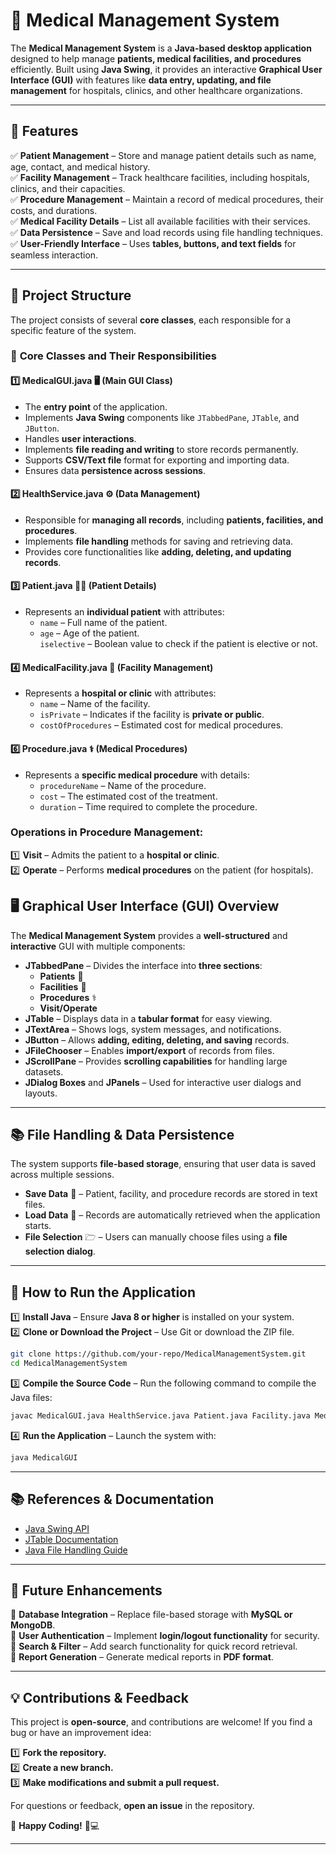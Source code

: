 # 🏥 **Medical Management System**  

The **Medical Management System** is a **Java-based desktop application** designed to help manage **patients, medical facilities, and procedures** efficiently. Built using **Java Swing**, it provides an interactive **Graphical User Interface (GUI)** with features like **data entry, updating, and file management** for hospitals, clinics, and other healthcare organizations.  

---

## 🚀 **Features**  

✅ **Patient Management** – Store and manage patient details such as name, age, contact, and medical history.  
✅ **Facility Management** – Track healthcare facilities, including hospitals, clinics, and their capacities.  
✅ **Procedure Management** – Maintain a record of medical procedures, their costs, and durations.  
✅ **Medical Facility Details** – List all available facilities with their services.  
✅ **Data Persistence** – Save and load records using file handling techniques.  
✅ **User-Friendly Interface** – Uses **tables, buttons, and text fields** for seamless interaction.  

---

## 🏡 **Project Structure**  

The project consists of several **core classes**, each responsible for a specific feature of the system.  

### 🔹 **Core Classes and Their Responsibilities**  

#### 1️⃣ **MedicalGUI.java** 🖥️ (Main GUI Class)  
- The **entry point** of the application.  
- Implements **Java Swing** components like `JTabbedPane`, `JTable`, and `JButton`.  
- Handles **user interactions**.  
- Implements **file reading and writing** to store records permanently.  
- Supports **CSV/Text file** format for exporting and importing data.  
- Ensures data **persistence across sessions**.  

#### 2️⃣ **HealthService.java** ⚙️ (Data Management)  
- Responsible for **managing all records**, including **patients, facilities, and procedures**.  
- Implements **file handling** methods for saving and retrieving data.  
- Provides core functionalities like **adding, deleting, and updating records**.  

#### 3️⃣ **Patient.java** 👨‍⚕️ (Patient Details)  
- Represents an **individual patient** with attributes:  
  - `name` – Full name of the patient.  
  - `age` – Age of the patient.  
   `iselective` – Boolean value to check if the patient is elective or not.

#### 4️⃣ **MedicalFacility.java** 🏥 (Facility Management)  
- Represents a **hospital or clinic** with attributes:  
  - `name` – Name of the facility.  
  - `isPrivate` – Indicates if the facility is **private or public**.  
  - `costOfProcedures` – Estimated cost for medical procedures.  

#### 6️⃣ **Procedure.java** ⚕️ (Medical Procedures)  
- Represents a **specific medical procedure** with details:  
  - `procedureName` – Name of the procedure.  
  - `cost` – The estimated cost of the treatment.  
  - `duration` – Time required to complete the procedure.  

### **Operations in Procedure Management:**  
1️⃣ **Visit** – Admits the patient to a **hospital or clinic**.  
2️⃣ **Operate** – Performs **medical procedures** on the patient (for hospitals).  

## 🖥️ **Graphical User Interface (GUI) Overview**  

The **Medical Management System** provides a **well-structured** and **interactive** GUI with multiple components:  

- **JTabbedPane** – Divides the interface into **three sections**:  
  - **Patients** 🏥  
  - **Facilities** 🏨  
  - **Procedures** ⚕️  
  - **Visit/Operate**  
- **JTable** – Displays data in a **tabular format** for easy viewing.  
- **JTextArea** – Shows logs, system messages, and notifications.  
- **JButton** – Allows **adding, editing, deleting, and saving** records.  
- **JFileChooser** – Enables **import/export** of records from files.  
- **JScrollPane** – Provides **scrolling capabilities** for handling large datasets.  
- **JDialog Boxes** and **JPanels** – Used for interactive user dialogs and layouts.  

---

## 📚 **File Handling & Data Persistence**  

The system supports **file-based storage**, ensuring that user data is saved across multiple sessions.  

- **Save Data** 📝 – Patient, facility, and procedure records are stored in text files.  
- **Load Data** 📂 – Records are automatically retrieved when the application starts.  
- **File Selection** 🗁 – Users can manually choose files using a **file selection dialog**.  

---

## 🎯 **How to Run the Application**  

1️⃣ **Install Java** – Ensure **Java 8 or higher** is installed on your system.  
2️⃣ **Clone or Download the Project** – Use Git or download the ZIP file.  
   ```bash
   git clone https://github.com/your-repo/MedicalManagementSystem.git
   cd MedicalManagementSystem
   ```  
3️⃣ **Compile the Source Code** – Run the following command to compile the Java files:  
   ```bash
   javac MedicalGUI.java HealthService.java Patient.java Facility.java MedicalFacility.java Procedure.java FileHandler.java
   ```  
4️⃣ **Run the Application** – Launch the system with:  
   ```bash
   java MedicalGUI
   ```  

---

## 📚 **References & Documentation**  

- [Java Swing API](https://docs.oracle.com/javase/8/docs/api/javax/swing/package-summary.html)  
- [JTable Documentation](https://docs.oracle.com/javase/8/docs/api/javax/swing/JTable.html)  
- [Java File Handling Guide](https://www.geeksforgeeks.org/file-handling-in-java/)  

---

## 🎯 **Future Enhancements**  

🔹 **Database Integration** – Replace file-based storage with **MySQL or MongoDB**.  
🔹 **User Authentication** – Implement **login/logout functionality** for security.  
🔹 **Search & Filter** – Add search functionality for quick record retrieval.  
🔹 **Report Generation** – Generate medical reports in **PDF format**.  

---

## 💡 **Contributions & Feedback**  

This project is **open-source**, and contributions are welcome! If you find a bug or have an improvement idea:  

1️⃣ **Fork the repository.**  
2️⃣ **Create a new branch.**  
3️⃣ **Make modifications and submit a pull request.**  

For questions or feedback, **open an issue** in the repository.  

🚀 **Happy Coding!** 🎉💻  

---

